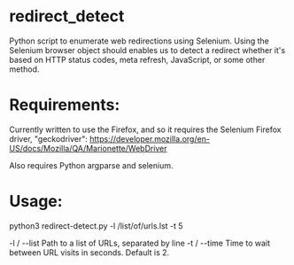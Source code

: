 # redirect_detect
Python script to enumerate web redirections using Selenium.
Using the Selenium browser object should enables us to detect a redirect whether it's based on HTTP status codes, meta refresh, JavaScript, or some other method.

# Requirements:
Currently written to use the Firefox, and so it requires the Selenium Firefox driver, "geckodriver": 
https://developer.mozilla.org/en-US/docs/Mozilla/QA/Marionette/WebDriver 

Also requires Python argparse and selenium.

# Usage:
python3 redirect-detect.py -l /list/of/urls.lst -t 5

-l / --list Path to a list of URLs, separated by line
-t / --time Time to wait between URL visits in seconds. Default is 2.
